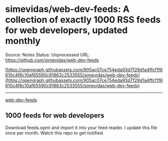 # simevidas/web-dev-feeds: A collection of exactly 1000 RSS feeds for web developers, updated monthly

Source: Notes
Status: Unprocessed
URL: https://github.com/simevidas/web-dev-feeds

[https://opengraph.githubassets.com/905ac07ce754eda93d7f29d1a4ffcf1f6610c4f6c10af65590c91863c2533555/simevidas/web-dev-feeds](https://opengraph.githubassets.com/905ac07ce754eda93d7f29d1a4ffcf1f6610c4f6c10af65590c91863c2533555/simevidas/web-dev-feeds)

---

[web-dev-feeds](simevidas%20web-dev-feeds%20A%20collection%20of%20exactly%2010%209f60a8437ae34f55b3cbfa52cd91c99a/web-dev-feeds)

## 1000 feeds for web developers

Download feeds.opml and import it into your feed reader. I update this file once per month. Watch this repo to get notified.